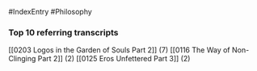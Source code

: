 #IndexEntry #Philosophy

### Top 10 referring transcripts
[[0203 Logos in the Garden of Souls Part 2]] (7)
[[0116 The Way of Non-Clinging Part 2]] (2)
[[0125 Eros Unfettered Part 3]] (2)

